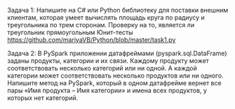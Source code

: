 Задача 1:
Напишите на C# или Python библиотеку для поставки внешним клиентам, которая умеет вычислять площадь круга по радиусу
и треугольника по трем сторонам.
Проверку на то, является ли треугольник прямоугольным
Юнит-тесты
https://github.com/mariyaVB/Python/blob/master/task1.py

Задача 2:
В PySpark приложении датафреймами (pyspark.sql.DataFrame) заданы продукты, категории и их связи.
Каждому продукту может соответствовать несколько категорий или ни одной. А каждой категории может соответствовать
несколько продуктов или ни одного. Напишите метод на PySpark, который в одном датафрейме вернет все пары
«Имя продукта – Имя категории» и имена всех продуктов, у которых нет категорий.
